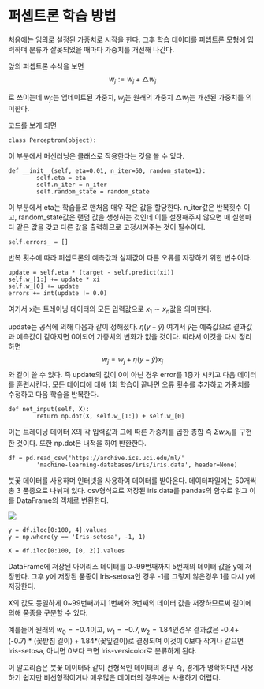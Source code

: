 # 퍼셉트론 학습 방법

처음에는 임의로 설정된 가중치로 시작을 한다. 그후 학습 데이터를 퍼셉트론 모형에 입력하며 분류가 잘못되었을 때마다 가중치를 개선해 나간다.

앞의 퍼셉트론 수식을 보면
$$
w_j:=w_j+\triangle w_j
$$


로 쓰이는데 $w_j:$는 업데이트된 가중치, $w_j$는 원래의 가중치 $\triangle w_j$는 개선된 가중치를 의미한다.

코드를 보게 되면

```
class Perceptron(object):
```

이 부분에서 머신러닝은 클래스로 작용한다는 것을 볼 수 있다.

```
def __init__(self, eta=0.01, n_iter=50, random_state=1):
        self.eta = eta
        self.n_iter = n_iter
        self.random_state = random_state
```

이 부분에서 eta는 학습률로 맨처음 매우 작은 값을 할당한다. n_iter값은 반복횟수 이고, random_state값은 랜덤 값을 생성하는 것인데 이를 설정해주지 않으면 매 실행마다 같은 값을 갖고 다른 값을 출력하므로 고정시켜주는 것이 필수이다.

```
self.errors_ = []
```

반복 횟수에 따라 퍼셉트론의 예측값과 실제값이 다른 오류를 저장하기 위한 변수이다.

```
update = self.eta * (target - self.predict(xi))
self.w_[1:] += update * xi
self.w_[0] += update
errors += int(update != 0.0)
```

여기서 xi는 트레이닝 데이터의 모든 입력값으로 $x_1\sim x_n$값을 의미한다.

update는 공식에 의해 다음과 같이 정해졌다. $\eta(y-\hat{y})$ 여기서 $\hat{y}$는 예측값으로 결과값과 예측값이 같아지면 0이되어 가중치의 변화가 없을 것이다. 따라서 이것을 다시 정리하면
$$
w_j=w_j+\eta(y-\hat{y})x_j
$$
와 같이 쓸 수 있다. 즉 update의 값이 0이 아닌 경우 error를 1증가 시키고 다음 데이터를 훈련시킨다. 모든 데이터에 대해 1회 학습이 끝나면 오류 횟수를 추가하고 가중치를 수정하고 다음 학습을 반복한다.

```
def net_input(self, X):
        return np.dot(X, self.w_[1:]) + self.w_[0]
```

이는 트레이닝 데이터 X의 각 입력값과 그에 따른 가중치를 곱한 총합 즉 $\Sigma w_i x_i$를 구현한 것이다. 또한 np.dot은 내적을 하여 반환한다.

```
df = pd.read_csv('https://archive.ics.uci.edu/ml/'
        'machine-learning-databases/iris/iris.data', header=None)
```

붓꽃 데이터를 사용하며 인터넷을 사용하여 데이터를 받아온다. 데이터파일에는 50개씩 총 3 품종으로 나눠져 있다. csv형식으로 저장된 iris.data를 pandas의 함수로 읽고 이를 DataFrame의 객체로 변환한다. 

![](C:\Users\Mun\Desktop\SharedScreenshot.jpg)

```
y = df.iloc[0:100, 4].values
y = np.where(y == 'Iris-setosa', -1, 1)

X = df.iloc[0:100, [0, 2]].values
```

DataFrame에 저장된 아이리스 데이터를 0~99번째까지 5번째의 데이터 값을 y에 저장한다. 그후 y에 저장된 품종이 Iris-setosa인 경우 -1를 그렇지 않은경우 1를 다시 y에 저장한다.

X의 값도 동일하게 0~99번째까지 1번째와 3번째의 데이터 값을 저장하므로써 길이에 의해 품종을 구분할 수 있다.

예를들어 원래의 $w_0=-0.4$이고, $w_1=-0.7, w_2=1.84$인경우 결과값은 -0.4+ (-0.7) * (꽃받침 길이) + 1.84*(꽃잎길이)로 결정되며 이것이 0보다 작거나 같으면 Iris-setosa, 아니면 0보다 크면 Iris-versicolor로 분류하게 된다.

이 알고리즘은 붓꽃 데이터와 같이 선형적인 데이터의 경우 즉, 경계가 명확하다면 사용하기 쉽지만 비선형적이거나 매우많은 데이터의 경우에는 사용하기 어렵다.